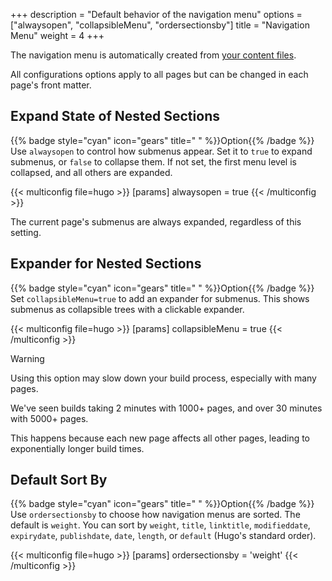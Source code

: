 +++
description = "Default behavior of the navigation menu"
options = ["alwaysopen", "collapsibleMenu", "ordersectionsby"]
title = "Navigation Menu"
weight = 4
+++

The navigation menu is automatically created from [your content files](content/organization).

All configurations options apply to all pages but can be changed in each page's front matter.

## Expand State of Nested Sections

{{% badge style="cyan" icon="gears" title=" " %}}Option{{% /badge %}} Use `alwaysopen` to control how submenus appear. Set it to `true` to expand submenus, or `false` to collapse them. If not set, the first menu level is collapsed, and all others are expanded.

{{< multiconfig file=hugo >}}
[params]
  alwaysopen = true
{{< /multiconfig >}}


The current page's submenus are always expanded, regardless of this setting.

## Expander for Nested Sections

{{% badge style="cyan" icon="gears" title=" " %}}Option{{% /badge %}} Set `collapsibleMenu=true` to add an expander for submenus. This shows submenus as collapsible trees with a clickable expander.

{{< multiconfig file=hugo >}}
[params]
  collapsibleMenu = true
{{< /multiconfig >}}

> [!WARNING]
> Using this option may slow down your build process, especially with many pages.
>
> We've seen builds taking 2 minutes with 1000+ pages, and over 30 minutes with 5000+ pages.
>
> This happens because each new page affects all other pages, leading to exponentially longer build times.

## Default Sort By

{{% badge style="cyan" icon="gears" title=" " %}}Option{{% /badge %}} Use `ordersectionsby` to choose how navigation menus are sorted. The default is `weight`. You can sort by `weight`, `title`, `linktitle`, `modifieddate`, `expirydate`, `publishdate`, `date`, `length`, or `default` (Hugo's standard order).

{{< multiconfig file=hugo >}}
[params]
  ordersectionsby = 'weight'
{{< /multiconfig >}}

